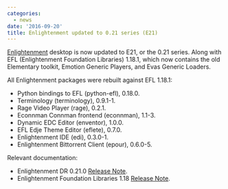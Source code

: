 ```yaml
---
categories:
  - news
date: '2016-09-20'
title: Enlightenment updated to 0.21 series (E21)
---
```



[Enlightenment](https://www.enlightenment.org/) desktop is now updated to E21, or the 0.21 series. Along with EFL (Enlightenment Foundation Libraries) 1.18.1, which now contains the old Elementary toolkit, Emotion Generic Players, and Evas Generic Loaders.

All Enlightenment packages were rebuilt against EFL 1.18.1:

- Python bindings to EFL (python-efl), 0.18.0.
- Terminology (terminology), 0.9.1-1.
- Rage Video Player (rage), 0.2.1.
- Econnman Connman frontend (econnman), 1.1-3.
- Dynamic EDC Editor (enventor), 1.0.0.
- EFL Edje Theme Editor (eflete), 0.7.0.
- Enlightenment IDE (edi), 0.3.0-1.
- Enlightenment Bittorrent Client (epour), 0.6.0-5.

Relevant documentation:

- Enlightenment DR 0.21.0 [Release Note](https://www.enlightenment.org/news/e21_release).
- Enlightenment Foundation Libraries 1.18 [Release Note](https://www.enlightenment.org/news/efl-1.18.0).